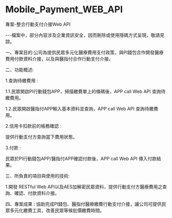 # Mobile_Payment_WEB_API
專案-整合行動支付介接Web API

---檔案中，部分內容涉及企業資訊安全，因而刪除或使用隱碼方式呈現，敬請見諒。

一、專案目的:公司為提供民眾多元化醫療費用支付政策，與PI錢包合作開發醫療費用付款資料介接，以及與醫指付合作行動支付介接。

二、功能概述:

1.查詢待繳費用 : 
  
  1.1.民眾開啟PI行動錢包APP，掃描繳費單上的條碼後，APP call Web API 查詢待繳費用。
  
  1.2.民眾開啟醫指付APP輸入基本資料並查詢，APP call Web API 查詢待繳費用。 

2.信用卡扣款前的帳務確認 : 
  
  提供行動支付方查詢當下費用狀態。
  
3.付款 :

  民眾於PI行動錢包APP/醫指付APP確認付款後，APP call Web API 傳入付款結果。
  
三、所負責的項目與使用的技術:

1.開發 RESTful Web API以及AES加解密民眾資料，提供行動支付方醫療費用之查詢、確認、付款資料介接。

四、專案成果 : 協助完成PI錢包、醫指付醫療繳費行動支付介接，讓公司可提供民眾多元化繳費工具，改善民眾等候批價繳費時間。
